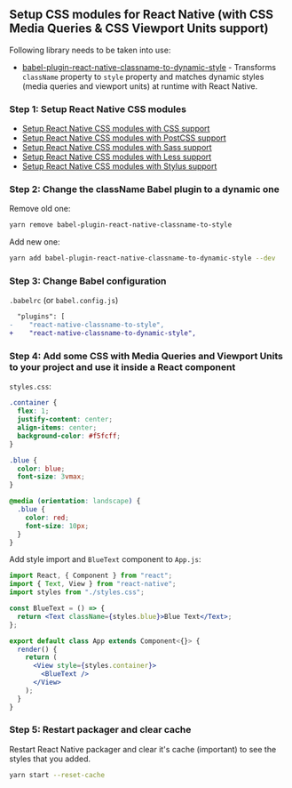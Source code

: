 ## Setup CSS modules for React Native (with CSS Media Queries & CSS Viewport Units support)

Following library needs to be taken into use:

- [babel-plugin-react-native-classname-to-dynamic-style](https://github.com/kristerkari/babel-plugin-react-native-classname-to-dynamic-style) - Transforms `className` property to `style` property and matches dynamic styles (media queries and viewport units) at runtime with React Native.

### Step 1: Setup React Native CSS modules

- [Setup React Native CSS modules with CSS support](setup-css.md)
- [Setup React Native CSS modules with PostCSS support](setup-postcss.md)
- [Setup React Native CSS modules with Sass support](setup-sass.md)
- [Setup React Native CSS modules with Less support](setup-less.md)
- [Setup React Native CSS modules with Stylus support](setup-stylus.md)

### Step 2: Change the className Babel plugin to a dynamic one

Remove old one:

```sh
yarn remove babel-plugin-react-native-classname-to-style
```

Add new one:

```sh
yarn add babel-plugin-react-native-classname-to-dynamic-style --dev
```

### Step 3: Change Babel configuration

`.babelrc` (or `babel.config.js`)

```diff
  "plugins": [
-    "react-native-classname-to-style",
+    "react-native-classname-to-dynamic-style",
```

### Step 4: Add some CSS with Media Queries and Viewport Units to your project and use it inside a React component

`styles.css`:

```css
.container {
  flex: 1;
  justify-content: center;
  align-items: center;
  background-color: #f5fcff;
}

.blue {
  color: blue;
  font-size: 3vmax;
}

@media (orientation: landscape) {
  .blue {
    color: red;
    font-size: 10px;
  }
}
```

Add style import and `BlueText` component to `App.js`:

```jsx
import React, { Component } from "react";
import { Text, View } from "react-native";
import styles from "./styles.css";

const BlueText = () => {
  return <Text className={styles.blue}>Blue Text</Text>;
};

export default class App extends Component<{}> {
  render() {
    return (
      <View style={styles.container}>
        <BlueText />
      </View>
    );
  }
}
```

### Step 5: Restart packager and clear cache

Restart React Native packager and clear it's cache (important) to see the styles that you added.

```sh
yarn start --reset-cache
```
